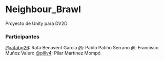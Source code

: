 # Neighbour_Brawl
 Proyecto de Unity para DV2D
 ### Participantes
 <a href="https://github.com/rafabg26">@rafabg26</a>: Rafa Benavent García
 <a href="https://github.com/">@</a>: Pablo Patiño Serrano
 <a href="https://github.com/">@</a>: Francisco Muñoz Valero
 <a href="https://github.com/piliv4">@piliv4</a>: Pilar Martínez Mompó
 
